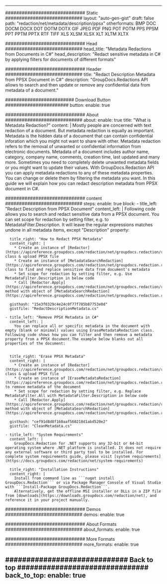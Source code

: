 













---
############################# Static ############################
layout: "auto-gen-gist"
draft: false
path: "redaction/net/metadata/description/ppsx"
otherformats: BMP DOC DOCM DOCX DOT DOTM DOTX GIF JPEG PDF PNG POT POTM PPS PPSM PPT PPTM PPTX RTF TIFF XLS XLSM XLSX XLT XLTM XLTX  


############################# Head ############################
head_title: "Metadata Redactions from Documents in C#"
head_description: "Redact sensitive metadata in C# by applying filters for documents of different formats"

############################# Header ############################
title: "Redact Description Metadata from PPSX Document in C#"
description: "GroupDocs.Redactions API allows to search and then update or remove any confidential data from metadata of a document."

######################### Download Button #######################
button:
    enable: true

############################# About ############################
about:
    enable: true
    title: "What is Metadata Redaction?"
    content: |
        Mostly people are concerned with text redaction of a document. But metadata redaction is equally as important. Metadata is the hidden data of a document that can contain confidential inforation which you might not want to share with other. Metadata redaction refers to the removal of unwanted or confidential information from electronic documents. Metadata of a document includes author name, category, company name, comments, creation time, last updated and many more. Sometimes you need to completely delete unwanted metadata fields or you might want to update their values. With GroupDocs.Redaction API you can apply metadata redactions to any of these metadata properties. You can change or delete them by filtering the metadata you want. In this guide we will explain how you can redact description metadata from PPSX document in C#.

############################# content ############################
steps:
    enable: true
    block:
    - title_left: "Redact Description from PPSX Document"
      content_left: |
        Following code allows you to search and redact sensitive data from a PPSX document. You can set scope for redaction by setting filter, e.g. to MetadataFilter.Description. It will leave the regular expressions matches undone in all metadata items, except "Description" property:
        

      title_right: "How to Redact PPSX Metadata"
      content_right: |
        * Create an instance of [Redactor](https://apireference.groupdocs.com/redaction/net/groupdocs.redaction/redactor) class & upload PPSX file
        * Create an instance of [MetadataSearchRedaction](https://apireference.groupdocs.com/redaction/net/groupdocs.redaction.redactions/metadatasearchredaction) class to find and replace sensitive data from document's metadata
        * Set scope for redaction by setting filter, e.g. Use MetadataFilter.Description in below code
        * Call [Redactor.Apply](https://apireference.groupdocs.com/redaction/net/groupdocs.redaction/redactor/methods/apply/index) method with object of [MetadataSearchRedaction](https://apireference.groupdocs.com/redaction/net/groupdocs.redaction.redactions/metadatasearchredaction)
        
      gisthash: "15e3f0329c4e24c0f77f785b87753e0d"
      gistfile: "RedactDescriptionMetadata.cs"

    - title_left: "Remove PPSX Metadata in C#"
      content_left: |
        You can replace all or specific metadata in the document with empty (blank or minimal) values using EraseMetadataRedaction class. Following code shows how you can filter and then remove a metadata property from a PPSX document.The example below blanks out all properties of the document:
        
        
      title_right: "Erase PPSX Metadata"
      content_right: |
        * Create an instance of [Redactor](https://apireference.groupdocs.com/redaction/net/groupdocs.redaction/redactor) class & upload PPSX file
        * Create an instance of [EraseMetadataRedaction](https://apireference.groupdocs.com/redaction/net/groupdocs.redaction.redactions/erasemetadataredaction) to remove metadata of the document
        * Set scope for redaction by setting filter, e.g. Replace MetadataFilter.All with MetadataFilter.Description in below code 
        * Call [Redactor.Apply](https://apireference.groupdocs.com/redaction/net/groupdocs.redaction/redactor/methods/apply/index) method with object of [MetadataSearchRedaction](https://apireference.groupdocs.com/redaction/net/groupdocs.redaction.redactions/metadatasearchredaction)
        
      gisthash: "cef91d8d8f160aaf560218d1abd520e2"
      gistfile: "CleanMetadata.cs"

    - title_left: "System Requirements"
      content_left: |
        GroupDocs.Redaction for .NET supports any 32-bit or 64-bit operating system where .NET platform is installed. It does not require any external software or third party tool to be installed. For complete system requirements guide, please visit [system requirements](https://docs.groupdocs.com/redaction/net/system-requirements)
        
      title_right: "Installation Instructions"
      content_right: |
        Install from command line as ```nuget install GroupDocs.Redaction``` or via Package Manager Console of Visual Studio with ```Install-Package GroupDocs.Redaction```. 
        Alternatively, get the offline MSI installer or DLLs in a ZIP file from [downloads](https://downloads.groupdocs.com/redaction/net), and reference it in your project manually.

############################# Demos ############################
demos:
    enable: true

############################# About Formats ############################
about_formats:
    enable: true

############################# More Formats ############################
more_formats:
    enable: true

############################# Back to top ###############################
back_to_top:
    enable: true
---